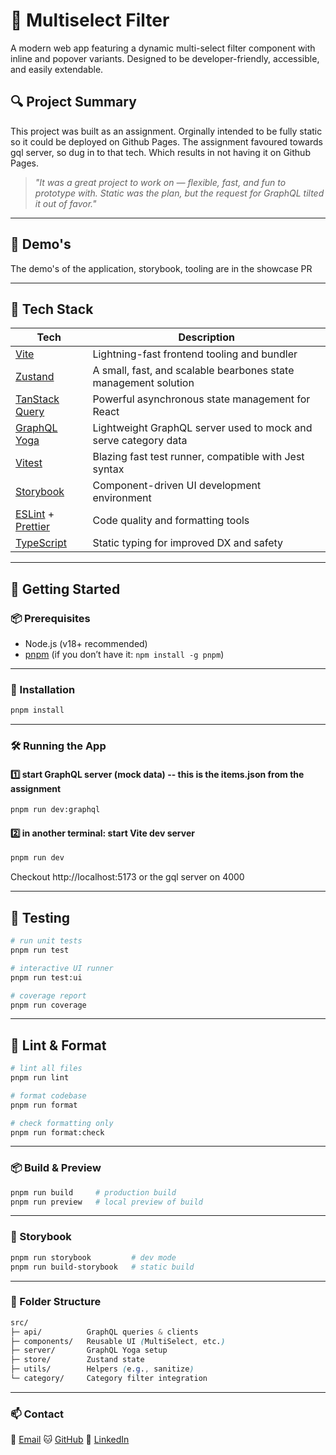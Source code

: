 # 🧠 Multiselect Filter

A modern web app featuring a dynamic multi-select filter component with inline and popover variants. Designed to be developer-friendly, accessible, and easily extendable.

## 🔍 Project Summary

This project was built as an assignment. Orginally intended to be fully static so it could be deployed on Github Pages. The assignment favoured towards gql server, so dug in to that tech. Which results in not having it on Github Pages.

> _"It was a great project to work on — flexible, fast, and fun to prototype with. Static was the plan, but the request for GraphQL tilted it out of favor."_

---

## 🎥 Demo's

The demo's of the application, storybook, tooling are in the showcase PR

---

## 🧱 Tech Stack

| Tech                                                             | Description                                                     |
| ---------------------------------------------------------------- | --------------------------------------------------------------- |
| [Vite](https://vitejs.dev/)                                      | Lightning-fast frontend tooling and bundler                     |
| [Zustand](https://zustand-demo.pmnd.rs/)                         | A small, fast, and scalable bearbones state management solution |
| [TanStack Query](https://tanstack.com/query)                     | Powerful asynchronous state management for React                |
| [GraphQL Yoga](https://the-guild.dev/graphql/yoga-server)        | Lightweight GraphQL server used to mock and serve category data |
| [Vitest](https://vitest.dev/)                                    | Blazing fast test runner, compatible with Jest syntax           |
| [Storybook](https://storybook.js.org/)                           | Component-driven UI development environment                     |
| [ESLint](https://eslint.org/) + [Prettier](https://prettier.io/) | Code quality and formatting tools                               |
| [TypeScript](https://www.typescriptlang.org/)                    | Static typing for improved DX and safety                        |

---

## 🚀 Getting Started

### 📦 Prerequisites

- Node.js (v18+ recommended)
- [pnpm](https://pnpm.io/) (if you don’t have it: `npm install -g pnpm`)

---

### 🔧 Installation

```bash
pnpm install
```

---

### 🛠️ Running the App

#### 1️⃣ start GraphQL server (mock data) -- this is the items.json from the assignment

```bash
pnpm run dev:graphql
```

#### 2️⃣ in another terminal: start Vite dev server

```bash
pnpm run dev
```

Checkout http://localhost:5173 or the gql server on 4000

---

## 🧪 Testing

```bash
# run unit tests
pnpm run test

# interactive UI runner
pnpm run test:ui

# coverage report
pnpm run coverage
```

---

## 🧹 Lint & Format

```bash
# lint all files
pnpm run lint

# format codebase
pnpm run format

# check formatting only
pnpm run format:check
```

---

### 📦 Build & Preview

```bash
pnpm run build     # production build
pnpm run preview   # local preview of build
```

---

### 📖 Storybook

```bash
pnpm run storybook         # dev mode
pnpm run build-storybook   # static build
```

---

### 📂 Folder Structure

```css
src/
├─ api/          GraphQL queries & clients
├─ components/   Reusable UI (MultiSelect, etc.)
├─ server/       GraphQL Yoga setup
├─ store/        Zustand state
├─ utils/        Helpers (e.g., sanitize)
└─ category/     Category filter integration
```

---

### 📫 Contact

📧 [Email](s.demunck@gmail.com)
🐱 [GitHub](https://github.com/Sjimdemunck)
💼 [LinkedIn](https://linkedin.com/in/sjim-de-munck/)
